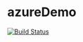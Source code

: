 # azureDemo

[![Build Status](https://dev.azure.com/randymcollier/AzureDemo/_apis/build/status/AzureDemo%20CI?branchName=master)](https://dev.azure.com/randymcollier/AzureDemo/_build/latest?definitionId=1&branchName=master)

